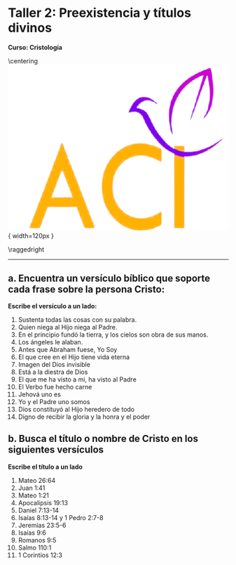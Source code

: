 # Taller 2: Preexistencia y títulos divinos  
**Curso: Cristología**

\centering
![](logo.png){ width=120px }

\raggedright

---

## a. Encuentra un versículo bíblico que soporte cada frase sobre la persona Cristo:  
**Escribe el versículo a un lado:**  

1. Sustenta todas las cosas con su palabra.  
2. Quien niega al Hijo niega al Padre.
3. En el principio fundó la tierra, y los cielos son obra de sus manos.
4. Los ángeles le alaban.
5. Antes que Abraham fuese, Yo Soy
6. El que cree en el Hijo tiene vida eterna
7. Imagen del Dios invisible
8. Está a la diestra de Dios
9. El que me ha visto a mi, ha visto al Padre
10. El Verbo fue hecho carne
11. Jehová uno es
12. Yo y el Padre uno somos
13. Dios constituyó al Hijo heredero de todo
14. Digno de recibir la gloria y la honra y el poder 

## b. Busca el título o nombre de Cristo en los siguientes versículos
**Escribe el título a un lado**  

1. Mateo 26:64
2. Juan 1:41
3. Mateo 1:21
4. Apocalipsis 19:13
5. Daniel 7:13-14
6. Isaías 8:13-14 y 1 Pedro 2:7-8
7. Jeremías 23:5-6
8. Isaías 9:6
9. Romanos 9:5
10. Salmo 110:1
11. 1 Corintios 12:3

